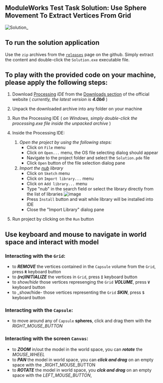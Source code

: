 ## ModuleWorks Test Task Solution: Use Sphere Movement To Extract Vertices From Grid

![Solution_](https://user-images.githubusercontent.com/24988714/154082784-316b4f69-a9a9-4444-ac25-3cc4490f5fd0.gif)


## To run the solution application

Use the `zip` archives from the [`releases`](https://github.com/ivanshuba/mw-spherical-vertex-extractor/releases/tag/0.0.1) page on the github. Simply extract the content and double-click the `Solution.exe` executable file.

## To play with the provided code on your machine, please apply the following steps:

1. Download [Processing](https://processing.org/) *IDE* from the [Downloads section](https://processing.org/download) of the official website ( _currently, the latest version is_ __*4.0b6*__ )
2. Unpack the downloaded archive into any folder on your machine
3. Run the Processing IDE ( _on Windows, simply double-click the processing.exe file inside the unpacked archive_ )
4. Inside the Processing IDE:
    1. _Open the project by using the following steps:_
        - Click on `File` menu
        - Click on `Open...` menu, the OS file selecting dialog should appear
        - Navigate to the project folder and select the `Solution.pde` file
        - Click `Open` button of the file selection dialog pane
    2. _Import the [nub](https://github.com/VisualComputing/nub) library_
        - Click on `Sketch` menu
        - Click on `Import library...` menu
        - Click on `Add library...` menu
        - Type "nub" in the search field or select the library directly from the list of libraries
              ![image](https://user-images.githubusercontent.com/24988714/154087981-dd89df7f-ccb4-4f2b-a4dd-a18ef59acd74.png)
        - Press `Install` button and wait while library will be installed into IDE
        - Close the "Import Library" dialog pane

5. Run project by clicking on the `Run` button

## Use keyboard and mouse to navigate in world space and interact with model

### Interacting with the `Grid`:
- to __*REMOVE*__ the vertices contained in the `Capsule` volume from the `Grid`, press **`R`** keyboard button
- to __*(re)INITIALIZE*__ the vertices in `Grid`, press **`I`** keyboard button
- to _show/hide_ those vertices represenging the `Grid` __*VOLUME*__, press **`V`** keyboard button
- to _show/hide- those vertices representing the `Grid` __*SKIN*__, press **`S`** keyboard button

### Interacting with the `Capsule`:
- to move around any of `Capsule` **spheres**, click and drag them with the _RIGHT_MOUSE_BUTTON_

### Interacting with the screen `Canvas`:
- to __*ZOOM*__ in/out the model in the world space, you can ___rotate___ the _MOUSE_WHEEL_
- to  __*PAN*__ the model in world space, you can ___click and drag___ on an empty space with the _RIGHT_MOUSE_BUTTON
- to __*ROTATE*__ the model in world space, you ___clck and drag___ on an empty space with the _LEFT_MOUSE_BUTTON_, 